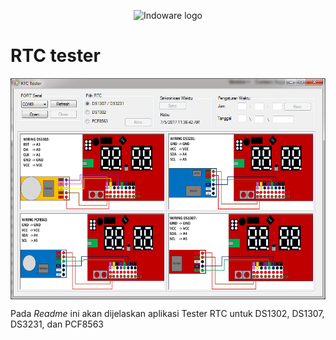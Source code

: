 <p align="center">
  <img src="https://indo-ware.com/logo/LOGONEW2.png" alt="Indoware logo"/>
</p>

# RTC tester
 <img align="middle" src="https://github.com/ariefismail/rtc_tester/blob/master/image/Screenshot%202017-07-05%2011.36.42.png"/>

<p>Pada <i>Readme</i> ini akan dijelaskan aplikasi Tester RTC untuk DS1302, DS1307, DS3231, dan PCF8563
